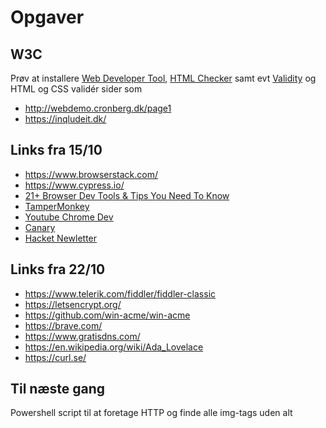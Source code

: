 # Opgaver

## W3C 

Prøv at installere [Web Developer Tool](https://chrome.google.com/webstore/detail/web-developer/bfbameneiokkgbdmiekhjnmfkcnldhhm?hl=da), [HTML Checker](https://chrome.google.com/webstore/detail/html-validator/mpbelhhnfhfjnaehkcnnaknldmnocglk?hl=da) samt evt [Validity](https://chrome.google.com/webstore/detail/validity/bbicmjjbohdfglopkidebfccilipgeif?hl=da) og HTML og CSS validér sider som

- http://webdemo.cronberg.dk/page1
- https://inqludeit.dk/

## Links fra 15/10

- https://www.browserstack.com/
- https://www.cypress.io/
- [21+ Browser Dev Tools & Tips You Need To Know](https://www.youtube.com/watch?v=TcTSqhpm80Y)
- [TamperMonkey](https://chrome.google.com/webstore/detail/tampermonkey/dhdgffkkebhmkfjojejmpbldmpobfkfo?hl=da)
- [Youtube Chrome Dev](https://www.youtube.com/channel/UCnUYZLuoy1rq1aVMwx4aTzw)
- [Canary](https://www.google.com/intl/da/chrome/canary/)
- [Hacket Newletter](https://hackernewsletter.com/)

## Links fra 22/10

- https://www.telerik.com/fiddler/fiddler-classic
- https://letsencrypt.org/
- https://github.com/win-acme/win-acme
- https://brave.com/
- https://www.gratisdns.com/
- https://en.wikipedia.org/wiki/Ada_Lovelace 
- https://curl.se/

## Til næste gang

Powershell script til at foretage HTTP og finde alle img-tags uden alt
